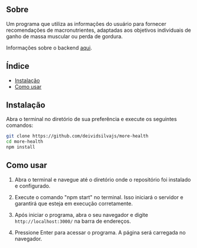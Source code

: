 ## Sobre

Um programa que utiliza as informações do usuário para fornecer recomendações de macronutrientes, adaptadas aos objetivos individuais de ganho de massa muscular ou perda de gordura.

Informações sobre o backend [aqui](https://github.com/deividsilvajs/more-health-backend).

## Índice

- [Instalação](#instalação)
- [Como usar](#como-usar)

## Instalação

Abra o terminal no diretório de sua preferência e execute os seguintes comandos:

```bash
git clone https://github.com/deividsilvajs/more-health
cd more-health
npm install
```

## Como usar

1. Abra o terminal e navegue até o diretório onde o repositório foi instalado e configurado.

2. Execute o comando "npm start" no terminal. Isso iniciará o servidor e garantirá que esteja em execução corretamente.

3. Após iniciar o programa, abra o seu navegador e digite `http://localhost:3000/` na barra de endereços.

4. Pressione Enter para acessar o programa. A página será carregada no navegador.